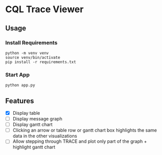 # CQL Trace Viewer

## Usage

### Install Requirements

```
python -m venv venv
source venv/bin/activate
pip install -r requirements.txt 
```

### Start App

```
python app.py
```

## Features

- [x] Display table
- [ ] Display message graph
- [ ] Display gantt chart
- [ ] Clicking an arrow or table row or gantt chart box highlights the same data in the other visualizations
- [ ] Allow stepping through TRACE and plot only part of the graph + highlight gantt chart